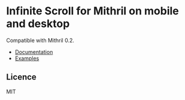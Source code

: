# Infinite Scroll for Mithril on mobile and desktop

Compatible with Mithril 0.2.

* [Documentation](https://github.com/ArthurClemens/mithril-infinite/tree/mithril-0.2/packages/mithril-infinite)
* [Examples](https://github.com/ArthurClemens/mithril-infinite/tree/mithril-0.2/packages/examples)

## Licence

MIT

